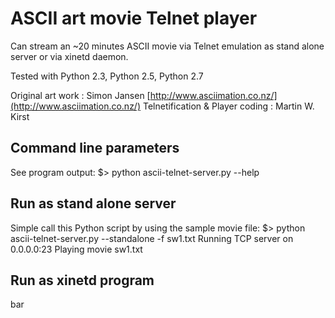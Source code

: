 ASCII art movie Telnet player
=============================

Can stream an ~20 minutes ASCII movie via Telnet emulation
as stand alone server or via xinetd daemon. 

Tested with Python 2.3, Python 2.5, Python 2.7

Original art work : Simon Jansen [http://www.asciimation.co.nz/](http://www.asciimation.co.nz/)
Telnetification & Player coding   : Martin W. Kirst

Command line parameters
-----------------------

See program output:
	$> python ascii-telnet-server.py --help

Run as stand alone server
-------------------------


Simple call this Python script by using the sample movie file:
    $> python ascii-telnet-server.py --standalone -f sw1.txt
    Running TCP server on 0.0.0.0:23
    Playing movie sw1.txt
    

Run as xinetd program
---------------------

bar